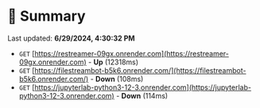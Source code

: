 # 📖 Summary
Last updated: **6/29/2024, 4:30:32 PM**

- `GET` [https://restreamer-09gx.onrender.com](https://restreamer-09gx.onrender.com) - **Up** (12318ms)
- `GET` [https://filestreambot-b5k6.onrender.com/](https://filestreambot-b5k6.onrender.com/) - **Down** (108ms)
- `GET` [https://jupyterlab-python3-12-3.onrender.com](https://jupyterlab-python3-12-3.onrender.com) - **Down** (114ms)
